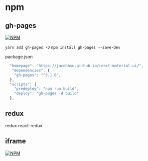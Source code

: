 # npm

## gh-pages

[![NPM](https://nodei.co/npm/gh-pages.png?downloads=true&stars=true)](https://nodei.co/npm/gh-pages/)

`yarn add gh-pages -D`
`npm install gh-pages --save-dev`

package.json

```js
  "homepage": "https://jacobhsu.github.io/react-material-ui/",
   "dependencies": {
    "gh-pages": "^3.1.0",
  },
  "scripts": {
    "predeploy": "npm run build",
    "deploy": "gh-pages -d build"
  },
```

## redux

redux
react-redux

## iframe

[![NPM](https://nodei.co/npm/react-iframe-comm.png?downloads=true&stars=true)](https://nodei.co/npm/react-iframe-comm/)
